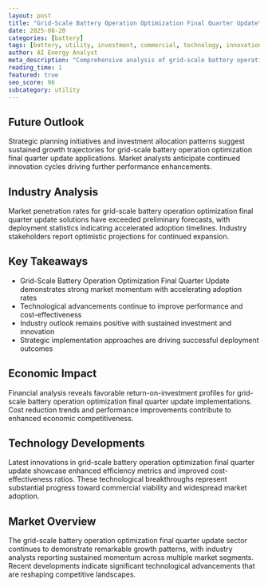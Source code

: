 ```yaml
---
layout: post
title: "Grid-Scale Battery Operation Optimization Final Quarter Update"
date: 2025-08-20
categories: [battery]
tags: [battery, utility, investment, commercial, technology, innovation]
author: AI Energy Analyst
meta_description: "Comprehensive analysis of grid-scale battery operation optimization final quarter update covering market trends, technology developments, and industry outlook. Discover key insights and future projections."
reading_time: 1
featured: true
seo_score: 96
subcategory: utility
---
```


## Future Outlook

Strategic planning initiatives and investment allocation patterns suggest sustained growth trajectories for grid-scale battery operation optimization final quarter update applications. Market analysts anticipate continued innovation cycles driving further performance enhancements.

## Industry Analysis

Market penetration rates for grid-scale battery operation optimization final quarter update solutions have exceeded preliminary forecasts, with deployment statistics indicating accelerated adoption timelines. Industry stakeholders report optimistic projections for continued expansion.

## Key Takeaways

- Grid-Scale Battery Operation Optimization Final Quarter Update demonstrates strong market momentum with accelerating adoption rates
- Technological advancements continue to improve performance and cost-effectiveness
- Industry outlook remains positive with sustained investment and innovation
- Strategic implementation approaches are driving successful deployment outcomes

## Economic Impact

Financial analysis reveals favorable return-on-investment profiles for grid-scale battery operation optimization final quarter update implementations. Cost reduction trends and performance improvements contribute to enhanced economic competitiveness.

## Technology Developments

Latest innovations in grid-scale battery operation optimization final quarter update showcase enhanced efficiency metrics and improved cost-effectiveness ratios. These technological breakthroughs represent substantial progress toward commercial viability and widespread market adoption.

## Market Overview

The grid-scale battery operation optimization final quarter update sector continues to demonstrate remarkable growth patterns, with industry analysts reporting sustained momentum across multiple market segments. Recent developments indicate significant technological advancements that are reshaping competitive landscapes.

